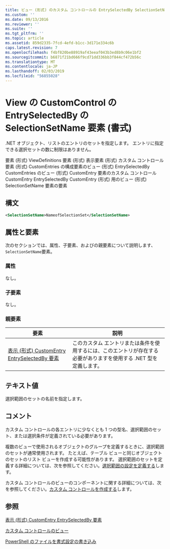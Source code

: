 ```yaml
---
title: ビュー (形式) のカスタム コントロールの EntrySelectedBy SelectionSetName 要素 |Microsoft Docs
ms.custom: ''
ms.date: 09/13/2016
ms.reviewer: ''
ms.suite: ''
ms.tgt_pltfrm: ''
ms.topic: article
ms.assetid: 859d2335-7fcd-4efd-b1cc-3d171e334c6b
caps.latest.revision: 7
ms.openlocfilehash: f4bf820be88919af43eeaf043b3ed8b9c06e1bf2
ms.sourcegitcommit: b6871f21bd666f9cd71dd336bb3f844cf472b56c
ms.translationtype: MT
ms.contentlocale: ja-JP
ms.lasthandoff: 02/03/2019
ms.locfileid: "56855028"
---
```

# <a name="selectionsetname-element-for-entryselectedby-for-customcontrol-for-view-format"></a>View の CustomControl の EntrySelectedBy の SelectionSetName 要素 (書式)

.NET オブジェクト、リストのエントリのセットを指定します。 エントリに指定できる選択セットの数に制限はありません。

要素 (形式) ViewDefinitions 要素 (形式) 表示要素 (形式) カスタム コントロール要素 (形式) CustomEntries の構成要素のビュー (形式) EntrySelectedBy CustomEntries のビュー (形式) CustomEntry 要素のカスタム コントロールCustomEntry EntrySelectedBy CustomEntry (形式) 用のビュー (形式) SelectionSetName 要素の要素

## <a name="syntax"></a>構文

```xml
<SelectionSetName>NameofSelectionSet</SelectionSetName>
```

## <a name="attributes-and-elements"></a>属性と要素

次のセクションでは、属性、子要素、およびの親要素について説明します、`SelectionSetName`要素。

### <a name="attributes"></a>属性

なし。

### <a name="child-elements"></a>子要素

なし。

### <a name="parent-elements"></a>親要素

|要素|説明|
|-------------|-----------------|
|[表示 (形式) CustomEntry EntrySelectedBy 要素](./entryselectedby-element-for-customentry-for-customcontrol-for-view-format.md)|このカスタム エントリまたは条件を使用するには、このエントリが存在する必要がありますを使用する .NET 型を定義します。|

## <a name="text-value"></a>テキスト値

選択範囲のセットの名前を指定します。

## <a name="remarks"></a>コメント

カスタム コントロールの各エントリに少なくとも 1 つの型名、選択範囲のセット、または選択条件が定義されている必要があります。

複数のビューで使用されるオブジェクトのグループを定義するときに、選択範囲のセットが通常使用されます。 たとえば、テーブル ビューと同じオブジェクトのセットのリスト ビューを作成する可能性があります。 選択範囲のセットを定義する詳細については、次を参照してください。[選択範囲の設定を定義する](./defining-selection-sets.md)します。

カスタム コントロールのビューのコンポーネントに関する詳細については、次を参照してください。[カスタム コントロールを作成する](./creating-custom-controls.md)します。

## <a name="see-also"></a>参照

[表示 (形式) CustomEntry EntrySelectedBy 要素](./entryselectedby-element-for-customentry-for-customcontrol-for-view-format.md)

[カスタム コントロールのビュー](./creating-custom-controls.md)

[PowerShell のファイルを書式設定の書き込み](./writing-a-powershell-formatting-file.md)
